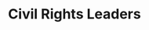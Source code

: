 ---
pid: CH1002
title: Civil Rights Leaders
location_transcription: Center City
zipcode: '19149'
outside_phl: 
neighborhood: Frankford
age: '13'
age_range: 13-19
instagram: 
image_file_name: CH_1002.jpg
proposal_transcription: |-
  <- Martin Luther King Jr.
  <- Rosa Parks
  <- Harriett Tubman

  <- description
topic: African Americans,History,Social Justice,Uplifting
topic_summary: 0, 0, 0, 0
type: Sculpture Statue
keywords_other: Martin Luther King Jr., Rosa Parks, Harriett Tubman, Civil Rights
credit: 
image_labels: 
twitter: 
facebook: 
permalink: "/monuments/ch1002/"
layout: item-page
---